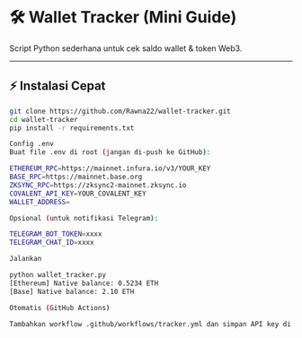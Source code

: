 # 🛠️ Wallet Tracker (Mini Guide)

Script Python sederhana untuk cek saldo wallet & token Web3.

---

## ⚡ Instalasi Cepat
```bash
git clone https://github.com/Rawna22/wallet-tracker.git
cd wallet-tracker
pip install -r requirements.txt

Config .env
Buat file .env di root (jangan di-push ke GitHub):

ETHEREUM_RPC=https://mainnet.infura.io/v3/YOUR_KEY
BASE_RPC=https://mainnet.base.org
ZKSYNC_RPC=https://zksync2-mainnet.zksync.io
COVALENT_API_KEY=YOUR_COVALENT_KEY
WALLET_ADDRESS=

Opsional (untuk notifikasi Telegram):

TELEGRAM_BOT_TOKEN=xxxx
TELEGRAM_CHAT_ID=xxxx

Jalankan

python wallet_tracker.py
[Ethereum] Native balance: 0.5234 ETH
[Base] Native balance: 2.10 ETH

Otomatis (GitHub Actions)

Tambahkan workflow .github/workflows/tracker.yml dan simpan API key di Secrets repo.
